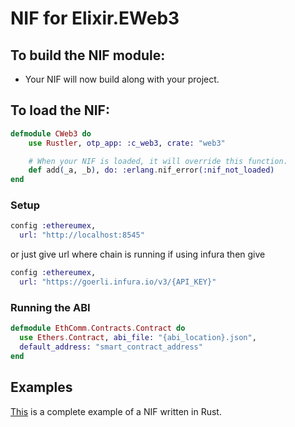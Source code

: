 # NIF for Elixir.EWeb3

## To build the NIF module:

- Your NIF will now build along with your project.

## To load the NIF:

```elixir
defmodule CWeb3 do
    use Rustler, otp_app: :c_web3, crate: "web3"

    # When your NIF is loaded, it will override this function.
    def add(_a, _b), do: :erlang.nif_error(:nif_not_loaded)
end
```

### Setup 

```elixir
config :ethereumex,
  url: "http://localhost:8545"
```

or just give url where chain is running 
if using infura then give
```elixir
config :ethereumex,
  url: "https://goerli.infura.io/v3/{API_KEY}"
```


### Running the ABI

```elixir
defmodule EthComm.Contracts.Contract do
  use Ethers.Contract, abi_file: "{abi_location}.json",
  default_address: "smart_contract_address"
end
```

## Examples

[This](https://github.com/hansihe/NifIo) is a complete example of a NIF written in Rust.
